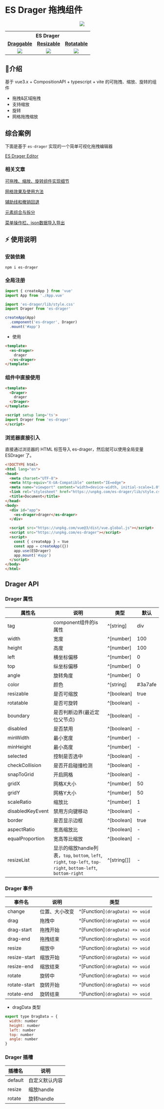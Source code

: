 # ES Drager 拖拽组件

<p align="middle" ><img src="https://vangleer.github.io/es-drager/static/logo.png"/></p>

<table width="100%" align="center">
<tr>
<th colspan="4">ES Drager</th>
</tr>
<tr>
<td align="center"><a href="https://vangleer.github.io/es-drager"><strong>Draggable</strong></a></td>
<td align="center"><a href="https://vangleer.github.io/es-drager"><strong>Resizable</strong></a></td>
<td align="center"><a href="https://vangleer.github.io/es-drager"><strong>Rotatable</strong></a></td>
</tr>
<tr>
<td align="center">
<img src="https://vangleer.github.io/es-drager/static/draggable.gif" />
</td>
<td align="center">
<img src="https://vangleer.github.io/es-drager/static/resizable.gif" />
</td>
<td align="center">
<img src="https://vangleer.github.io/es-drager/static/rotatable.gif" />
</td>
</tr>
</table>

## 🌈介绍

基于 vue3.x + CompositionAPI + typescript + vite 的可拖拽、缩放、旋转的组件

- 拖拽&区域拖拽
- 支持缩放
- 旋转
- 网格拖拽缩放

## 综合案例

下面是基于 `es-drager` 实现的一个简单可视化拖拽编辑器

[ES Drager Editor](https://vangleer.github.io/es-drager/#/editor)

### 相关文章

[可拖拽、缩放、旋转组件实现细节](https://juejin.cn/post/7225152932675993655)

[网格效果及使用方法](https://juejin.cn/post/7239895206081806373)

[辅助线和撤销回退](https://juejin.cn/post/7254812719349383225)

[元素组合与拆分](https://juejin.cn/post/7258337246024843319)

[菜单操作栏、json数据导入导出](https://juejin.cn/post/7269603447673880636)

## ⚡ 使用说明

### 安装依赖

```
npm i es-drager
```

### 全局注册

```typescript
import { createApp } from 'vue'
import App from './App.vue'

import 'es-drager/lib/style.css'
import Drager from 'es-drager'

createApp(App)
  .component('es-drager', Drager)
  .mount('#app')
```

- 使用

```html
<template>
  <es-drager>
    drager
  </es-drager>
</template>

```

### 组件中直接使用

```html
<template>
  <Drager>
    drager
  </Drager>
</template>

<script setup lang='ts'>
import Drager from 'es-drager'
</script>

```

### 浏览器直接引入

直接通过浏览器的 HTML 标签导入 es-drager，然后就可以使用全局变量 ESDrager 了。

```html
<!DOCTYPE html>
<html lang="en">
<head>
  <meta charset="UTF-8">
  <meta http-equiv="X-UA-Compatible" content="IE=edge">
  <meta name="viewport" content="width=device-width, initial-scale=1.0">
  <link rel="stylesheet" href="https://unpkg.com/es-drager/lib/style.css">
  <title>Document</title>
</head>
<body>
  <div id="app">
    <es-drager>drager</es-drager>
  </div>

  <script src="https://unpkg.com/vue@3/dist/vue.global.js"></script>
  <script src="https://unpkg.com/es-drager"></script>
  <script>
    const { createApp } = Vue
    const app = createApp({})
    app.use(ESDrager)
    app.mount('#app')
  </script>
</body>
</html>

```

## Drager API

### Drager 属性

| 属性名                   | 说明           | 类型                                         | 默认    |
| --------------------- | ------------ | ------------------------------------------ | ----- |
| tag | component组件的is属性       | ^[string]         | div     |
| width | 宽度       | ^[number]         | 100     |
| height | 高度       | ^[number]         | 100     |
| left | 横坐标偏移       | ^[number]         | 0     |
| top | 纵坐标偏移       | ^[number]         | 0     |
| angle | 旋转角度       | ^[number]         | 0     |
| color | 颜色       | ^[string]         |   #3a7afe   |
| resizable | 是否可缩放       | ^[boolean]        | true     |
| rotatable | 是否可旋转       | ^[boolean]        | -     |
| boundary | 是否判断边界(最近定位父节点)     | ^[boolean]        | -     |
| disabled | 是否禁用     | ^[boolean]        | -     |
| minWidth | 最小宽度     | ^[number]        | -     |
| minHeight | 最小高度     | ^[number]        | -     |
| selected | 控制是否选中     | ^[boolean]        | -     |
| checkCollision | 是否开启碰撞检测     | ^[boolean]        | -     |
| snapToGrid | 开启网格     | ^[boolean]        | -     |
| gridX | 网格X大小     | ^[number]        | 50     |
| gridY | 网格Y大小     | ^[number]        | 50     |
| scaleRatio | 缩放比     | ^[number]        | 1     |
| disabledKeyEvent | 禁用方向键移动     | ^[boolean]        | -     |
| border | 是否显示边框     | ^[boolean]        | true     |
| aspectRatio | 宽高缩放比     | ^[boolean]        | -     |
| equalProportion | 宽高等比缩放     | ^[boolean]        | -     |
| resizeList |  显示的缩放handle列表，`top`, `bottom`, `left`, `right`, `top-left`, `top-right`, `bottom-left`, `bottom-right`   | ^[string[]]        | -  |

### Drager 事件

| 事件名    | 说明          | 类型                                                             |
| ------ | ----------- | -------------------------------------------------------------- |
| change | 位置、大小改变 | ^[Function]`(dragData) => void` |
| drag | 拖拽中 | ^[Function]`(dragData) => void` |
| drag-start | 拖拽开始 | ^[Function]`(dragData) => void` |
| drag-end | 拖拽结束 | ^[Function]`(dragData) => void` |
| resize | 缩放中 | ^[Function]`(dragData) => void` |
| resize-start | 缩放开始 | ^[Function]`(dragData) => void` |
| resize-end | 缩放结束 | ^[Function]`(dragData) => void` |
| rotate | 旋转中 | ^[Function]`(dragData) => void` |
| rotate-start | 旋转开始 | ^[Function]`(dragData) => void` |
| rotate-end | 旋转结束 | ^[Function]`(dragData) => void` |

- dragData 类型

```javascript
export type DragData = {
  width: number
  height: number
  left: number
  top: number
  angle: number
}
```


### Drager 插槽

| 插槽名     | 说明      |
| ------- | ------- |
| default | 自定义默认内容 |
| resize | 缩放handle |
| rotate | 旋转handle |

